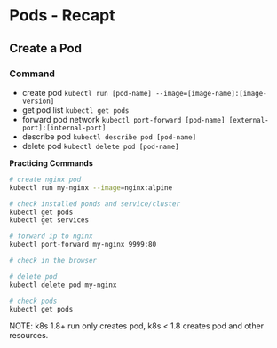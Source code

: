 # Pods - Recapt

## Create a Pod 

### Command

- create pod `kubectl run [pod-name] --image=[image-name]:[image-version]`
- get pod list `kubectl get pods`
- forward pod network `kubectl port-forward [pod-name] [external-port]:[internal-port]`
- describe pod `kubectl describe pod [pod-name]`
- delete pod `kubectl delete pod [pod-name]`

**Practicing Commands**

```sh
# create nginx pod
kubectl run my-nginx --image=nginx:alpine

# check installed ponds and service/cluster
kubectl get pods
kubectl get services

# forward ip to nginx
kubectl port-forward my-nginx 9999:80

# check in the browser

# delete pod
kubectl delete pod my-nginx

# check pods
kubectl get pods

```

NOTE: k8s 1.8+ run only creates pod, k8s < 1.8 creates pod and other resources.


